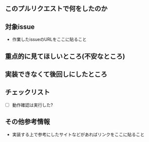 ## このプルリクエストで何をしたのか

## 対象issue
- 作業したissueのURLをここに貼ること

## 重点的に見てほしいところ(不安なところ)

## 実装できなくて後回しにしたところ

## チェックリスト
- [ ] 動作確認は実行した?

## その他参考情報
- 実装する上で参考にしたサイトなどがあればリンクをここに貼ること
